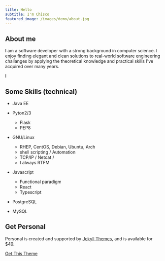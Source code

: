 ```yaml
---
title: Hello
subtitle: I'm Chisco
featured_image: /images/demo/about.jpg
---
```


## About me

I am a software developer with a strong background in computer science. I enjoy finding elegant and clean solutions to real-world software engineering challanges by applying the theoretical knowledge and practical skills I've acquired over many years.

I 


## Some Skills (technical) 

* Java EE

* Pyton2/3
    * Flask
    * PEP8

* GNU/Linux
    * RHEP, CentOS, Debian, Ubuntu, Arch
    * shell scripting / Automation
    * TCP/IP / Netcat / 
    * I always RTFM 

* Javascript
    * Functional paradigm
    * React
    * Typescript

* PostgreSQL
* MySQL


## Get Personal

Personal is created and supported by [Jekyll Themes](https://jekyllthemes.io), and is available for $49.

<a href="https://jekyllthemes.io/theme/personal-website-jekyll-theme" class="button button--large">Get This Theme</a>
